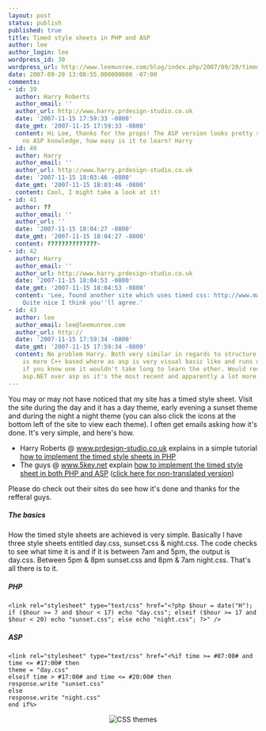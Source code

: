 ```yaml
---
layout: post
status: publish
published: true
title: Timed style sheets in PHP and ASP
author: lee
author_login: lee
wordpress_id: 30
wordpress_url: http://www.leemunroe.com/blog/index.php/2007/09/20/timed-style-sheets-in-php-and-asp/
date: 2007-09-20 13:08:55.000000000 -07:00
comments:
- id: 39
  author: Harry Roberts
  author_email: ''
  author_url: http://www.harry.prdesign-studio.co.uk
  date: '2007-11-15 17:59:33 -0800'
  date_gmt: '2007-11-15 17:59:33 -0800'
  content: Hi Lee, thanks for the props! The ASP version looks pretty similar, I have
    no ASP knowledge, how easy is it to learn? Harry
- id: 40
  author: Harry
  author_email: ''
  author_url: http://www.harry.prdesign-studio.co.uk
  date: '2007-11-15 18:03:46 -0800'
  date_gmt: '2007-11-15 18:03:46 -0800'
  content: Cool, I might take a look at it!
- id: 41
  author: ??
  author_email: ''
  author_url: ''
  date: '2007-11-15 18:04:27 -0800'
  date_gmt: '2007-11-15 18:04:27 -0800'
  content: ??????????????~
- id: 42
  author: Harry
  author_email: ''
  author_url: http://www.harry.prdesign-studio.co.uk
  date: '2007-11-15 18:04:53 -0800'
  date_gmt: '2007-11-15 18:04:53 -0800'
  content: 'Lee, found another site which uses timed css: http://www.mariusroosendaal.com/.
    Quite nice I think you''ll agree.'
- id: 43
  author: lee
  author_email: lee@leemunroe.com
  author_url: http://
  date: '2007-11-15 17:59:34 -0800'
  date_gmt: '2007-11-15 17:59:34 -0800'
  content: No problem Harry. Both very similar in regards to structure but PHP syntax
    is more C++ based where as asp is very visual basic like and runs on IIS. I think
    if you know one it wouldn't take long to learn the other. Would recommend learning
    asp.NET over asp as it's the most recent and apparently a lot more powerful.
---
```

You may or may not have noticed that my site has a timed style sheet. Visit the site during the day and it has a day theme, early evening a sunset theme and during the night a night theme (you can also click the icons at the bottom left of the site to view each theme). I often get emails asking how it's done. It's very simple, and here's how.
<ul>
	<li>Harry Roberts @ <a href="http://www.prdesign-studio.co.uk/HarryRoberts/" title="Harry Roberts">www.prdesign-studio.co.uk</a> explains in a simple tutorial <a href="http://www.prdesign-studio.co.uk/HarryRoberts/index.php?2007/09/10/08/15/29-create-a-timed-stylesheet-using-php" title="PHP timed style sheets">how to implement the timed style sheets in PHP</a></li>
	<li>The guys @ <a href="http://www.5key.net/">www.5key.net</a> explain <a href="http://66.249.91.104/translate_c?hl=en&amp;langpair=zh%7Cen&amp;u=http://5key.net/blog/article.asp%3Fid%3D305" title="Timed style sheet">how to implement the timed style sheet in both PHP and ASP</a> (<a href="http://5key.net/blog/article.asp?id=305">click here for non-translated version</a>)</li>
</ul>
Please do check out their sites do see how it's done and thanks for the refferal guys.
<h5>The basics</h5>
How the timed style sheets are achieved is very simple. Basically I have three style sheets entitled day.css, sunset.css &amp; night.css. The code checks to see what time it is and if it is between 7am and 5pm, the output is day.css. Between 5pm &amp; 8pm sunset.css and 8pm &amp; 7am night.css. That's all there is to it.
<h5>PHP</h5>
<code>&lt;link rel="stylesheet" type="text/css" href="&lt;?php $hour = date("H"); if ($hour &gt;= 7 and $hour &lt; 17) echo "day.css"; elseif ($hour &gt;= 17 and $hour &lt; 20) echo "sunset.css"; else echo "night.css"; ?&gt;" /&gt;</code>
<h5>ASP</h5>
<code>&lt;link rel="stylesheet" type="text/css" href="&lt;%if time &gt;= #07:00# and time &lt;= #17:00# then
theme = "day.css"
elseif time &gt; #17:00# and time &lt;= #20:00# then
response.write "sunset.css"
else
response.write "night.css"
end if%&gt; </code>
<p align="center"><img src="http://www.leemunroe.com/wp-content/uploads/2007/11/night.jpg" alt="CSS themes" /></p>
